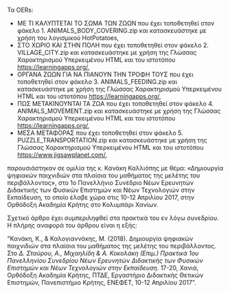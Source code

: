 Τα OERs:
-  ΜΕ ΤΙ ΚΑΛΥΠΤΕΤΑΙ ΤΟ ΣΩΜΑ ΤΩΝ ΖΩΩΝ που έχει τοποθετηθεί στον φάκελο 1. ANIMALS_BODY_COVERING.zip και κατασκευάστηκε με χρήση του λογισμικού HotPotatoes,
-  ΣΤΟ ΧΩΡΙΟ ΚΑΙ ΣΤΗΝ ΠΟΛΗ που έχει τοποθετηθεί στον φάκελο 2. VILLAGE_CITY.zip και κατασκευάστηκε με χρήση της Γλώσσας Χαρακτηρισμού Υπερκειμένου HTML και του ιστοτόπου https://learningapps.org/,
-  ΟΡΓΑΝΑ ΖΩΩΝ ΓΙΑ ΝΑ ΠΙΑΝΟΥΝ ΤΗΝ ΤΡΟΦΗ ΤΟΥΣ που έχει τοποθετηθεί στον φάκελο 3. ANIMALS_FEEDING.zip και κατασκευάστηκε με χρήση της Γλώσσας Χαρακτηρισμού Υπερκειμένου HTML και του ιστοτόπου https://learningapps.org/,
-  ΠΩΣ ΜΕΤΑΚΙΝΟΥΝΤΑΙ ΤΑ ΖΩΑ που έχει τοποθετηθεί στον φάκελο 4. ANIMALS_MOVEMENT.zip και κατασκευάστηκε με χρήση της Γλώσσας Χαρακτηρισμού Υπερκειμένου HTML και του ιστοτόπου https://learningapps.org/,
-  ΜΕΣΑ ΜΕΤΑΦΟΡΑΣ που έχει τοποθετηθεί στον φάκελο 5. PUZZLE_TRANSPORTATION.zip και κατασκευάστηκε με χρήση της Γλώσσας Χαρακτηρισμού Υπερκειμένου HTML και του ιστοτόπου https://www.jigsawplanet.com/,
  
παρουσιάστηκαν σε ομιλία της κ. Κανάκη Καλλιόπης με θέμα: «Δημιουργία ψηφιακών παιχνιδιών στα πλαίσια του μαθήματος της μελέτης του περιβάλλοντος», στο 1ο Πανελλήνιο Συνέδριο Νέων Ερευνητών Διδακτικής των Φυσικών Επιστημών και Νέων Τεχνολογιών στην Εκπαίδευση, το οποίο έλαβε χώρα στις 10-12 Απριλίου 2017, στην Ορθόδοξη Ακαδημία Κρήτης στο Κολυμπάρι Χανίων.

Σχετικό άρθρο έχει συμπεριληφθεί στα πρακτικά του εν λόγω συνεδρίου. Η πλήρης αναφορά του άρθρου είναι η εξής:

"Κανάκη, Κ., & Καλογιαννάκης, Μ. (2018). Δημιουργία ψηφιακών παιχνιδιών στα πλαίσια του μαθήματος της μελέτης του περιβάλλοντος. Στο *Δ. Σταύρου, Α., Μιχαηλίδη & Α. Κοκολάκη (Επιμ.) Πρακτικά 1ου Πανελληνίου Συνεδρίου Νέων Ερευνητών Διδακτικής των Φυσικών Επιστημών και Νέων Τεχνολογιών στην Εκπαίδευση*. 17-20, Χανιά, Ορθόδοξη Ακαδημία Κρήτης, ΠΤΔΕ, Εργαστήριο Διδακτικής Θετικών Επιστημών, Πανεπιστήμιο Κρήτης, ΕΝΕΦΕΤ, 10-12 Απριλίου 2017".
